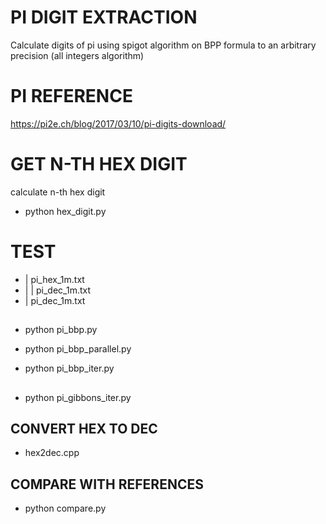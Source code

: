 # PI DIGIT EXTRACTION

Calculate digits of pi using spigot algorithm on BPP formula to an arbitrary precision (all integers algorithm)

# PI REFERENCE

https://pi2e.ch/blog/2017/03/10/pi-digits-download/

# GET N-TH HEX DIGIT

calculate n-th hex digit

- python hex_digit.py <N>

# TEST

- <hex generator> <number of digits> | <comparator> pi_hex_1m.txt
- <hex generator> <number of digits> | <converter> | <comparator> pi_dec_1m.txt
- <dec generator> <number of digits> | <comparator> pi_dec_1m.txt

## <hex generator>

- python pi_bbp.py

- python pi_bbp_parallel.py

- python pi_bbp_iter.py

## <dec generator>

- python pi_gibbons_iter.py

## CONVERT HEX TO DEC

- hex2dec.cpp

## COMPARE WITH REFERENCES

- python compare.py